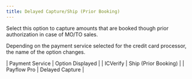 ```yaml
---
title: Delayed Capture/Ship (Prior Booking)
---
```



Select this option to capture amounts that are booked though prior authorization  in case of MO/TO sales.


Depending on the payment service selected for the credit card processor,  the name of the option changes.


| Payment Service | Option  Displayed |
| ICVerify | Ship  (Prior Booking) |
| Payflow Pro | Delayed  Capture |


